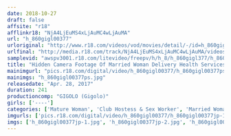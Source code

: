 ```yaml
---
date: 2018-10-27
draft: false
affsite: "r18"
afflinkr18: "NjA4LjEuMS4xLjAuMC4wLjAuMA"
url: "h_860gigl00377"
urloriginal: "http://www.r18.com/videos/vod/movies/detail/-/id=h_860gigl00377"
urlfinal: "http://media.r18.com/track/NjA4LjEuMS4xLjAuMC4wLjAuMA/videos/vod/movies/detail/-/id=h_860gigl00377"
samplevid: "awspv3001.r18.com/litevideo/freepv/h/h_8/h_860gigl377/h_860gigl377_dmb_w.mp4"
title: "Hidden Camera Footage Of Married Woman Delivery Health Services 9 Ladies"
mainimgurl: "pics.r18.com/digital/video/h_860gigl00377/h_860gigl00377ps.jpg"
mainimgs: "h_860gigl00377ps.jpg"
releasedate: "Apr. 28, 2017"
duration: 241
productioncomp: "GIGOLO (Gigolo)"
girls: ['----']
categories: ['Mature Woman', 'Club Hostess & Sex Worker', 'Married Woman', 'Voyeur', 'Amateur', 'Over 4 Hours', 'Hi-Def']
imgurls: ['pics.r18.com/digital/video/h_860gigl00377/h_860gigl00377jp-1.jpg', 'pics.r18.com/digital/video/h_860gigl00377/h_860gigl00377jp-2.jpg', 'pics.r18.com/digital/video/h_860gigl00377/h_860gigl00377jp-3.jpg', 'pics.r18.com/digital/video/h_860gigl00377/h_860gigl00377jp-4.jpg', 'pics.r18.com/digital/video/h_860gigl00377/h_860gigl00377jp-5.jpg', 'pics.r18.com/digital/video/h_860gigl00377/h_860gigl00377jp-6.jpg', 'pics.r18.com/digital/video/h_860gigl00377/h_860gigl00377jp-7.jpg', 'pics.r18.com/digital/video/h_860gigl00377/h_860gigl00377jp-8.jpg', 'pics.r18.com/digital/video/h_860gigl00377/h_860gigl00377jp-9.jpg', 'pics.r18.com/digital/video/h_860gigl00377/h_860gigl00377jp-10.jpg', 'pics.r18.com/digital/video/h_860gigl00377/h_860gigl00377jp-11.jpg', 'pics.r18.com/digital/video/h_860gigl00377/h_860gigl00377jp-12.jpg', 'pics.r18.com/digital/video/h_860gigl00377/h_860gigl00377jp-13.jpg', 'pics.r18.com/digital/video/h_860gigl00377/h_860gigl00377jp-14.jpg', 'pics.r18.com/digital/video/h_860gigl00377/h_860gigl00377jp-15.jpg', 'pics.r18.com/digital/video/h_860gigl00377/h_860gigl00377jp-16.jpg', 'pics.r18.com/digital/video/h_860gigl00377/h_860gigl00377jp-17.jpg', 'pics.r18.com/digital/video/h_860gigl00377/h_860gigl00377jp-18.jpg', 'pics.r18.com/digital/video/h_860gigl00377/h_860gigl00377jp-19.jpg', 'pics.r18.com/digital/video/h_860gigl00377/h_860gigl00377jp-20.jpg']
imgs: ['h_860gigl00377jp-1.jpg', 'h_860gigl00377jp-2.jpg', 'h_860gigl00377jp-3.jpg', 'h_860gigl00377jp-4.jpg', 'h_860gigl00377jp-5.jpg', 'h_860gigl00377jp-6.jpg', 'h_860gigl00377jp-7.jpg', 'h_860gigl00377jp-8.jpg', 'h_860gigl00377jp-9.jpg', 'h_860gigl00377jp-10.jpg', 'h_860gigl00377jp-11.jpg', 'h_860gigl00377jp-12.jpg', 'h_860gigl00377jp-13.jpg', 'h_860gigl00377jp-14.jpg', 'h_860gigl00377jp-15.jpg', 'h_860gigl00377jp-16.jpg', 'h_860gigl00377jp-17.jpg', 'h_860gigl00377jp-18.jpg', 'h_860gigl00377jp-19.jpg', 'h_860gigl00377jp-20.jpg']
---
```

